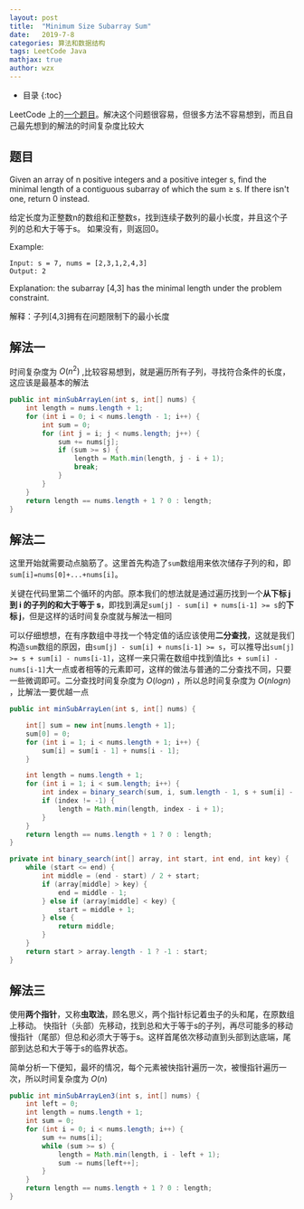 ```yaml
---
layout: post
title:  "Minimum Size Subarray Sum"
date:   2019-7-8
categories: 算法和数据结构
tags: LeetCode Java
mathjax: true
author: wzx
---
```


- 目录
{:toc}

LeetCode 上的[一个题目](https://leetcode.com/problems/minimum-size-subarray-sum/)。解决这个问题很容易，但很多方法不容易想到，而且自己最先想到的解法的时间复杂度比较大




## 题目
Given an array of n positive integers and a positive integer s, find the minimal length of a contiguous subarray of which the sum ≥ s. If there isn't one, return 0 instead.

给定长度为正整数n的数组和正整数s，找到连续子数列的最小长度，并且这个子列的总和大于等于s。 如果没有，则返回0。


Example:
```
Input: s = 7, nums = [2,3,1,2,4,3]
Output: 2
```
Explanation: the subarray [4,3] has the minimal length under the problem constraint.

解释：子列[4,3]拥有在问题限制下的最小长度

## 解法一
时间复杂度为 $O(n^2)$ ,比较容易想到，就是遍历所有子列，寻找符合条件的长度，这应该是最基本的解法
```java
public int minSubArrayLen(int s, int[] nums) {
    int length = nums.length + 1;
    for (int i = 0; i < nums.length - 1; i++) {
        int sum = 0;
        for (int j = i; j < nums.length; j++) {
            sum += nums[j];
            if (sum >= s) {
                length = Math.min(length, j - i + 1);
                break;
            }
        }
    }
    return length == nums.length + 1 ? 0 : length;
}
```

## 解法二
这里开始就需要动点脑筋了。这里首先构造了`sum`数组用来依次储存子列的和，即 `sum[i]=nums[0]+...+nums[i]`。

关键在代码里第二个循环的内部。原本我们的想法就是通过遍历找到一个**从下标 j 到 i 的子列的和大于等于 s**，即找到满足`sum[j] - sum[i] + nums[i-1] >= s`的**下标 j**，但是这样的话时间复杂度就与解法一相同

可以仔细想想，在有序数组中寻找一个特定值的话应该使用**二分查找**，这就是我们构造`sum`数组的原因，由`sum[j] - sum[i] + nums[i-1] >= s`，可以推导出`sum[j] >= s + sum[i] - nums[i-1]`，这样一来只需在数组中找到值比`s + sum[i] - nums[i-1]`大一点或者相等的元素即可，这样的做法与普通的二分查找不同，只要一些微调即可。二分查找时间复杂度为 $O(logn)$ ，所以总时间复杂度为 $O(nlogn)$ ，比解法一要优越一点

```java
public int minSubArrayLen(int s, int[] nums) {

    int[] sum = new int[nums.length + 1];
    sum[0] = 0;
    for (int i = 1; i < nums.length + 1; i++) {
        sum[i] = sum[i - 1] + nums[i - 1];
    }

    int length = nums.length + 1;
    for (int i = 1; i < sum.length; i++) {
        int index = binary_search(sum, i, sum.length - 1, s + sum[i] - nums[i -1]);
        if (index != -1) {
            length = Math.min(length, index - i + 1);
        }
    }
    return length == nums.length + 1 ? 0 : length;
}

private int binary_search(int[] array, int start, int end, int key) {
    while (start <= end) {
        int middle = (end - start) / 2 + start;
        if (array[middle] > key) {
            end = middle - 1;
        } else if (array[middle] < key) {
            start = middle + 1;
        } else {
            return middle;
        }
    }
    return start > array.length - 1 ? -1 : start;
}
```

## 解法三
使用**两个指针**，又称**虫取法**，顾名思义，两个指针标记着虫子的头和尾，在原数组上移动。
快指针（头部）先移动，找到总和大于等于s的子列，再尽可能多的移动慢指针（尾部）但总和必须大于等于s。这样首尾依次移动直到头部到达底端，尾部到达总和大于等于s的临界状态。

简单分析一下便知，最坏的情况，每个元素被快指针遍历一次，被慢指针遍历一次，所以时间复杂度为 $O(n)$

```java
public int minSubArrayLen3(int s, int[] nums) {
    int left = 0;
    int length = nums.length + 1;
    int sum = 0;
    for (int i = 0; i < nums.length; i++) {
        sum += nums[i];
        while (sum >= s) {
            length = Math.min(length, i - left + 1);
            sum -= nums[left++];
        }
    }
    return length == nums.length + 1 ? 0 : length;
}
```
